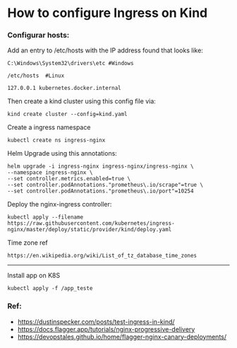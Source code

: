 # How to configure Ingress on Kind

### Configurar hosts:

Add an entry to /etc/hosts with the IP address found that looks like:

```
C:\Windows\System32\drivers\etc #Windows

/etc/hosts  #Linux
```

```
127.0.0.1 kubernetes.docker.internal
```

Then create a kind cluster using this config file via:

```
kind create cluster --config=kind.yaml
```

Create a ingress namespace

```
kubectl create ns ingress-nginx
```

Helm Upgrade using this annotations:

```
helm upgrade -i ingress-nginx ingress-nginx/ingress-nginx \
--namespace ingress-nginx \
--set controller.metrics.enabled=true \
--set controller.podAnnotations."prometheus\.io/scrape"=true \
--set controller.podAnnotations."prometheus\.io/port"=10254
```

Deploy the nginx-ingress controller:

```
kubectl apply --filename https://raw.githubusercontent.com/kubernetes/ingress-nginx/master/deploy/static/provider/kind/deploy.yaml
```


Time zone ref

```
https://en.wikipedia.org/wiki/List_of_tz_database_time_zones
```

---

Install app on K8S

```
kubectl apply -f /app_teste
```

### Ref:
- https://dustinspecker.com/posts/test-ingress-in-kind/
- https://docs.flagger.app/tutorials/nginx-progressive-delivery
- https://devopstales.github.io/home/flagger-nginx-canary-deployments/